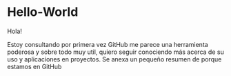 # Hello-World

Hola!

Estoy consultando por primera vez GitHub me parece una herramienta poderosa y sobre todo muy util, quiero seguir conociendo más acerca de su uso y aplicaciones en proyectos.
Se anexa un pequeño resumen de porque estamos en GitHub
